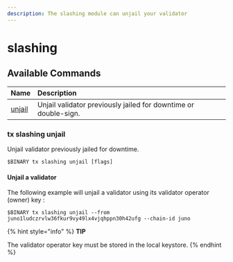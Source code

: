 ```yaml
---
description: The slashing module can unjail your validator
---
```


# slashing

## Available Commands

| Name | Description |
| :--- | :--- |
| [unjail](slashing.md#tx-slashing-unjail) | Unjail validator previously jailed for downtime or double-sign. |

### tx slashing unjail

Unjail validator previously jailed for downtime.

```text
$BINARY tx slashing unjail [flags]
```

#### Unjail a validator

The following example will unjail a validator using its validator operator \(owner\) key :

```text
$BINARY tx slashing unjail --from juno1ludczrvlw36fkur9vy49lx4vjqhppn30h42ufg --chain-id juno
```

{% hint style="info" %}
**TIP**

The validator operator key must be stored in the local keystore. 
{% endhint %}

